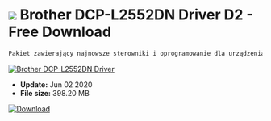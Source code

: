 # ![](https://cdn.softexe.net/static/icon/win.gif) Brother DCP-L2552DN Driver D2 - Free Download

```sh
Pakiet zawierający najnowsze sterowniki i oprogramowanie dla urządzenia wielofunkcyjnego Brother DCP-L2552DN.
```
[![Brother DCP-L2552DN Driver](https:https://tse4.mm.bing.net/th?id=OIP.4fHanH72DcDht9a0ml7_8wHaFe&pid=Api)](https://softexe.net/win/system/drivers/brother-dcp-l2552dn-driver:abda.html)




- **Update:** Jun 02 2020
- **File size:** 398.20 MB

[![Download](https://cdn.softexe.net/static/img/download.png)](https://softexe.net/win/system/drivers/brother-dcp-l2552dn-driver:abda.html)

